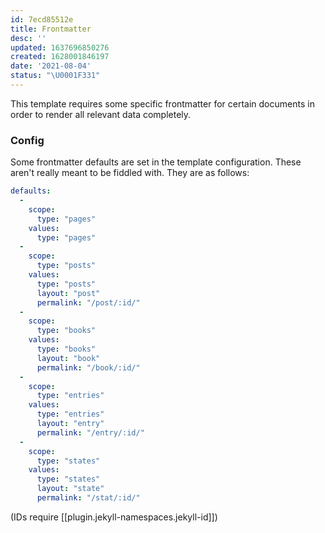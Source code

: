 ```yaml
---
id: 7ecd85512e
title: Frontmatter
desc: ''
updated: 1637696850276
created: 1628001846197
date: '2021-08-04'
status: "\U0001F331"
---
```


This template requires some specific frontmatter for certain documents in order to render all relevant data completely.

### Config

Some frontmatter defaults are set in the template configuration. These aren't really meant to be fiddled with. They are as follows:

```yaml
defaults:
  - 
    scope:
      type: "pages"
    values:
      type: "pages"
  - 
    scope:
      type: "posts"
    values:
      type: "posts"
      layout: "post"
      permalink: "/post/:id/"
  - 
    scope:
      type: "books"
    values:
      type: "books"
      layout: "book"
      permalink: "/book/:id/"
  - 
    scope:
      type: "entries"
    values:
      type: "entries"
      layout: "entry"
      permalink: "/entry/:id/"
  - 
    scope:
      type: "states"
    values:
      type: "states"
      layout: "state"
      permalink: "/stat/:id/"
```

(IDs require [[plugin.jekyll-namespaces.jekyll-id]])
